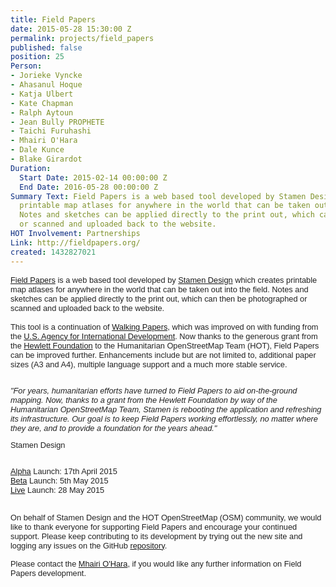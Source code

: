 ```yaml
---
title: Field Papers
date: 2015-05-28 15:30:00 Z
permalink: projects/field_papers
published: false
position: 25
Person:
- Jorieke Vyncke
- Ahasanul Hoque
- Katja Ulbert
- Kate Chapman
- Ralph Aytoun
- Jean Bully PROPHETE
- Taichi Furuhashi
- Mhairi O'Hara
- Dale Kunce
- Blake Girardot
Duration:
  Start Date: 2015-02-14 00:00:00 Z
  End Date: 2016-05-28 00:00:00 Z
Summary Text: Field Papers is a web based tool developed by Stamen Designs which creates
  printable map atlases for anywhere in the world that can be taken out into the field.
  Notes and sketches can be applied directly to the print out, which can then be photographed
  or scanned and uploaded back to the website.
HOT Involvement: Partnerships
Link: http://fieldpapers.org/
created: 1432827021
---
```


<div style="color: #222222; font-family: arial, sans-serif; font-size: 12.8000001907349px; line-height: normal;"><a href="http://fieldpapers.org/">Field Papers</a>&nbsp;is a web based tool developed by&nbsp;<a style="font-size: 12.8000001907349px;" href="http://stamen.com/">Stamen Design</a> which&nbsp;<span style="font-size: 12.8000001907349px;">creates printable map atlases for anywhere in the world that can be taken out into the field. Notes and sketches can be applied directly to the print out, which can then be photographed or scanned and uploaded back to the website. </span></div><div style="color: #222222; font-family: arial, sans-serif; font-size: 12.8000001907349px; line-height: normal;">&nbsp;</div><div style="color: #222222; font-family: arial, sans-serif; font-size: 12.8000001907349px; line-height: normal;"><span style="font-size: 12.8000001907349px;">This tool is a continuation of <a href="http://walking-papers.org/">Walking Papers,</a> which was improved on with funding from the <a href="http://www.usaid.gov/">U.S. Agency for International Development</a>.&nbsp;</span>Now thanks to the generous grant from the <a href="http://www.hewlett.org/">Hewlett Foundation</a> to the Humanitarian OpenStreetMap Team (HOT), Field Papers can be improved further. Enhancements include&nbsp;<span style="font-size: 12.8000001907349px;">but are not limited to, additional paper sizes (A3 and A4), multiple language support and a much more stable service.&nbsp;</span></div><div style="color: #222222; font-family: arial, sans-serif; font-size: 12.8000001907349px; line-height: normal;">&nbsp;</div><div style="color: #222222; font-family: arial, sans-serif; font-size: 12.8000001907349px; line-height: normal;"><p style="color: #333333; font-family: 'Open Sans', Arial, Helvetica, sans-serif; font-size: 12px; line-height: 20px;"><em style="color: #222222; font-family: arial, sans-serif; font-size: 12.8000001907349px; line-height: normal;">"For years, humanitarian efforts have turned to Field Papers to aid on-the-ground mapping. Now, thanks to a grant from the Hewlett Foundation by way of the Humanitarian OpenStreetMap Team, Stamen is rebooting the application and refreshing its infrastructure. Our goal is to keep Field Papers working effortlessly, no matter where they are, and to provide a foundation for the years ahead."</em></p><p style="color: #333333; font-family: 'Open Sans', Arial, Helvetica, sans-serif; font-size: 12px; line-height: 20px;"><span style="color: #222222; font-family: arial, sans-serif; font-size: 12.8000001907349px; line-height: normal;">Stamen Design</span></p></div><div style="color: #222222; font-family: arial, sans-serif; font-size: 12.8000001907349px; line-height: normal;">&nbsp;</div><div style="color: #222222; font-family: arial, sans-serif; font-size: 12.8000001907349px; line-height: normal;"><a href="http://fieldpapers.tumblr.com/post/117007387684/alpha-release-notes">Alpha</a> Launch: 17th April 2015</div><div style="color: #222222; font-family: arial, sans-serif; font-size: 12.8000001907349px; line-height: normal;"><a href="http://fieldpapers.tumblr.com/post/118135849709/beta-release-notes">Beta</a> Launch: 5th May 2015</div><div style="color: #222222; font-family: arial, sans-serif; font-size: 12.8000001907349px; line-height: normal;"><a href="http://fieldpapers.org/">Live</a> Launch: 28 May 2015</div><div style="color: #222222; font-family: arial, sans-serif; font-size: 12.8000001907349px; line-height: normal;">&nbsp;</div><p><span style="color: #222222; font-family: arial, sans-serif; font-size: 12.8000001907349px; line-height: normal;">On behalf of Stamen Design and the HOT OpenStreetMap (OSM) community, we would like to thank everyone for supporting Field Papers and encourage your continued support. Please keep contributing to its development by trying out the new site and logging any issues on the GitHub <a href="https://github.com/stamen/fieldpapers">repository</a>.</span></p><p><span style="color: #222222; font-family: arial, sans-serif; font-size: 12.8000001907349px; line-height: normal;">Please contact the <a href="mailto:mhairi.ohara@hotosm.org">Mhairi O'Hara</a>, if you would like any further information on Field Papers development.</span></p><p>&nbsp;</p><p>&nbsp;</p>
